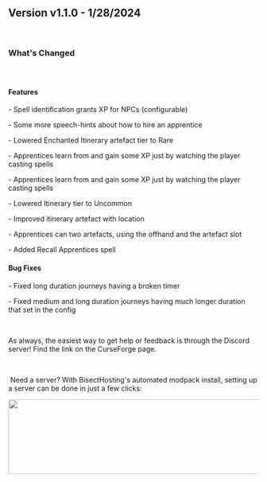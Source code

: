 <h2>Version v1.1.0 - 1/28/2024</h2>
<p>&nbsp;</p>
<h3>What's Changed</h3>
<p><span style="font-size: 1.2rem;">&nbsp;</span></p>
<h4><strong>Features</strong></h4>
<p>- Spell identification grants XP for NPCs (configurable)</p>
<p>- Some more speech-hints about how to hire an apprentice</p>
<p>- Lowered Enchanted Itinerary artefact tier to Rare</p>
<p>- Apprentices learn from and gain some XP just by watching the player casting spells</p>
<p>- Apprentices learn from and gain some XP just by watching the player casting spells</p>
<p>- Lowered Itinerary tier to Uncommon</p>
<p>- Improved itinerary artefact with location</p>
<p>- Apprentices can two artefacts, using the offhand and the artefact slot</p>
<p>- Added Recall Apprentices spell</p>

<h4><strong>Bug Fixes</strong></h4>
<p>- Fixed long duration journeys having a broken timer</p>
<p>- Fixed medium and long duration journeys having much longer duration that set in the config</p>
<p>&nbsp;</p>
<p>As always, the easiest way to get help or feedback is through the Discord server! Find the link on the CurseForge page.</p>
<p>&nbsp;</p>
<p>&nbsp;Need a server? With BisectHosting's&nbsp;automated modpack install, setting up a server can be done in just a few clicks:</p>
<p><span style="font-size: 24px;"><a href="https://www.curseforge.com/linkout?remoteUrl=https%253a%252f%252fbisecthosting.com%252fWinDanesz"><img src="https://www.bisecthosting.com/partners/custom-banners/a2f8bf1e-2d39-48c4-a80d-02ef73cdd36c.png" width="900" height="150" /></a></span></p>